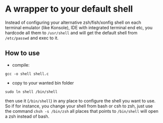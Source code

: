 # A wrapper to your default shell

Instead of configuring your alternative zsh/fish/xonfig shell on each terminal emulator (like Konsole), IDE with integrated terminal end etc, you hardcode all them to `/usr/shell` and will get the default shell from `/etc/passwd` and exec to it.

## How to use

* compile:

`gcc -o shell shell.c`

* copy to your wanted bin folder

`sudo ln shell /bin/shell`

then use it (`/bin/shell`) in any place to configure the shell you want to use. So if for instance, you change your shell from bash or csh to zsh, just use the command `chsh -s /bin/zsh` all places that points to `/bin/shell` will open a zsh instead of bash.

